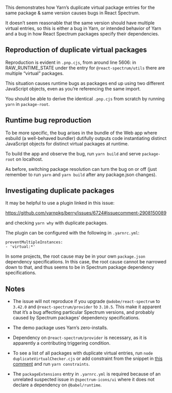 This demonstrates how Yarn’s duplicate virtual package entries
for the same package & same version causes bugs in React Spectrum.

It doesn’t seem reasonable
that the same version should have multiple virtual entries, so this is
either a bug in Yarn, or intended behavior of Yarn and a bug in how
React Spectrum packages specify their dependencies.

## Reproduction of duplicate virtual packages

Reproduction is evident in `.pnp.cjs`, from around line 5606:
in RAW_RUNTIME_STATE under the entry for
`@react-spectrum/utils` there are multiple “virtual” packages.

This situation causes runtime bugs as packages
end up using two different JavaScript objects,
even as you’re referencing the same import.

You should be able to derive the identical `.pnp.cjs` from scratch
by running `yarn` in `package-root`.

## Runtime bug reproduction

To be more specific, the bug arises in the bundle of the Web app
where esbuild (a well-behaved bundler) dutifully outputs code
instantiating distinct JavaScript objects for distinct virtual
packages at runtime. 

To build the app and observe the bug, run `yarn build` and serve
`package-root` on localhost.

As before, switching package resolution can turn the bug on or off
(just remember to run `yarn` and `yarn build` after any package.json
changes).

## Investigating duplicate packages

It may be helpful to use a plugin linked in this issue:

https://github.com/yarnpkg/berry/issues/6724#issuecomment-2908150089

and checking `yarn why` with duplicate packages.

The plugin can be configured with the following in `.yarnrc.yml`:

```
preventMultipleInstances:
- 'virtual:*'
```

In some projects, the root cause may be in your own `package.json` dependency
specifications. In this case, the root cause cannot be narrowed down to that,
and thus seems to be in Spectrum package dependency specifications.

## Notes

- The issue will not reproduce if you upgrade `@adobe/react-spectrum` to `3.42.0`
  and `@react-spectrum/provider` to `3.10.5`. This make it apparent that it’s a bug
  affecting particular Spectrum versions, and probably caused by Spectrum packages’
  dependency specifications.

- The demo package uses Yarn’s zero-installs.

- Dependency on `@react-spectrum/provider` is necessary, as it is apparently
  a contributing triggering condition. 

- To see a list of all packages with duplicate virtual entries,
  run `node duplicateVirtualChecker.cjs` or add constraint from the snippet
  in [this comment](https://github.com/yarnpkg/berry/issues/4688#issuecomment-2726079576)
  and run `yarn constraints`.

- The `packageExtensions` entry in `.yarnrc.yml` is required because
  of an unrelated suspected issue in `@spectrum-icons/ui` where it
  does not declare a dependency on `@babel/runtime`.
